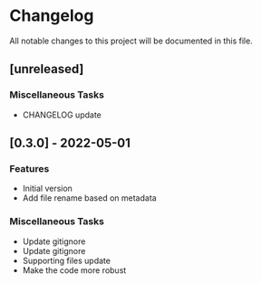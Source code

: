# Changelog

All notable changes to this project will be documented in this file.

## [unreleased]

### Miscellaneous Tasks

- CHANGELOG update

## [0.3.0] - 2022-05-01

### Features

- Initial version
- Add file rename based on metadata

### Miscellaneous Tasks

- Update gitignore
- Update gitignore
- Supporting files update
- Make the code more robust

<!-- generated by git-cliff -->
